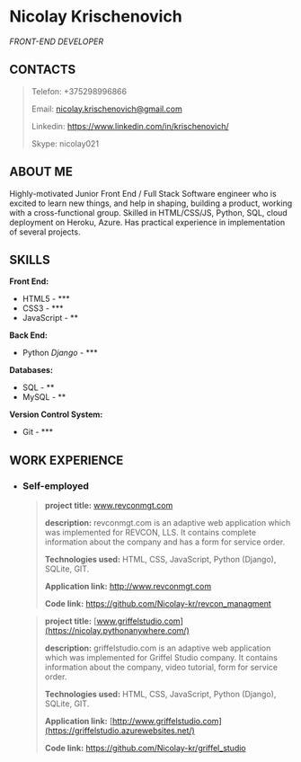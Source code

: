 # Nicolay Krischenovich 
*FRONT-END DEVELOPER*



## CONTACTS

> Telefon: +375298996866
>
> Email: nicolay.krischenovich@gmail.com
>
>Linkedin: <https://www.linkedin.com/in/krischenovich/>
>
> Skype: nicolay021



## ABOUT ME

Highly-motivated Junior Front End / Full Stack Software engineer who is excited to learn new things, and help in shaping, building 
a product, working with a cross-functional group. Skilled in HTML/CSS/JS, Python, SQL, cloud deployment on Heroku, Azure. 
Has practical experience in  implementation of several projects.



## SKILLS

**Front End:**                
  * HTML5 - ***
  * CSS3 - ***
  * JavaScript - **

**Back End:**
 * Python *Django* - ***

**Databases:**
  * SQL - **
  * MySQL - **

**Version Control System:**
  * Git - ***




## WORK EXPERIENCE

* ### Self-employed

     > **project title:** www.revconmgt.com
     >
     > **description:** revconmgt.com
     > is an adaptive web application which was implemented for REVCON, LLS. It contains complete information about the company and has a form for service order.
     >
     > **Technologies used:** HTML, CSS, JavaScript, Python (Django), SQLite, GIT.
     >
     > **Application link:** <http://www.revconmgt.com>
     >
     > **Code link:** <https://github.com/Nicolay-kr/revcon_managment>
     
     
     
     
     > **project title:** [www.griffelstudio.com](https://nicolay.pythonanywhere.com/)
     >
     > **description:** griffelstudio.com
     > is an adaptive web application which was implemented for Griffel Studio company. It contains information about the company, video tutorial, form for service order.
     >
     > **Technologies used:** HTML, CSS, JavaScript, Python (Django), SQLite, GIT.
     >
     > **Application link:** [http://www.griffelstudio.com](https://griffelstudio.azurewebsites.net/)
     >
     > **Code link:** <https://github.com/Nicolay-kr/griffel_studio>

